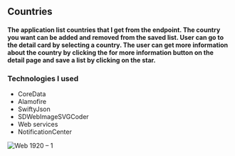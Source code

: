 ## Countries

#### The application list countries that I get from the endpoint. The country you want can be added and removed from the saved list. User can go to the detail card by selecting a country. The user can get more information about the country by clicking the for more information button on the detail page and save a list by clicking on the star.

### Technologies I used

- CoreData
- Alamofire
- SwiftyJson
- SDWebImageSVGCoder
- Web services
- NotificationCenter


![Web 1920 – 1](https://user-images.githubusercontent.com/45628483/165949600-e07430cc-e44a-4723-ad1a-cbfaff2eda30.png)
